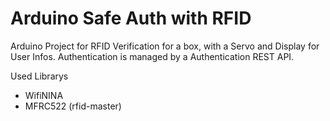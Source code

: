 # Arduino Safe Auth with RFID
Arduino Project for RFID Verification for a box, with a Servo and Display for User Infos. Authentication is managed by a Authentication REST API. 

Used Librarys
- WifiNINA
- MFRC522 (rfid-master)
